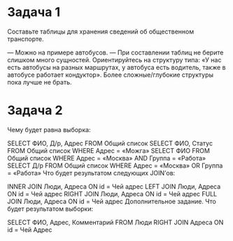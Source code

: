# Задача 1
Составьте таблицы для хранения сведений об общественном транспорте.

— Можно на примере автобусов.
— При составлении таблиц не берите слишком много сущностей. Ориентируйтесь на структуру типа: «У нас есть автобусы на разных маршрутах, у автобуса есть водитель, также в автобусе работает кондуктор». Более сложные/глубокие структуры пока лучше не брать.

# Задача 2
Чему будет равна выборка:

SELECT ФИО, Д/р, Адрес FROM Общий список
SELECT ФИО, Статус FROM Общий список WHERE Адрес = «Можга»
SELECT ФИО FROM Общий список WHERE Адрес = «Москва» AND Группа = «Работа»
SELECT Д/р FROM Общий список WHERE Адрес = «Москва» OR Группа = «Работа»
Что будет результатом следующих JOIN’ов:

INNER JOIN Люди, Адреса ON id = Чей адрес
LEFT JOIN Люди, Адреса ON id = Чей адрес
RIGHT JOIN Люди, Адреса ON id = Чей адрес
FULL JOIN Люди, Адреса ON id = Чей адрес
Дополнительное задание. Что будет результатом выборки:

SELECT ФИО, Адрес, Комментарий FROM Люди RIGHT JOIN Адреса ON id = Чей
Адрес
